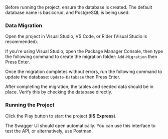 Before running the project, ensure the database is created.
The default database name is basiccrud, and PostgreSQL is being used.

### Data Migration
Open the project in Visual Studio, VS Code, or Rider (Visual Studio is recommended).

If you're using Visual Studio, open the Package Manager Console, then type the following command to create the migration folder:
`Add-Migration` 
then Press Enter.

Once the migration completes without errors, run the following command to update the database:
`Update-Database` 
then Press Enter.

After completing the migration, the tables and seeded data should be in place. Verify this by checking the database directly.

### Running the Project
Click the Play button to start the project (**IIS Express**).

The Swagger UI should open automatically. You can use this interface to test the API, or alternatively, use Postman.  
     
